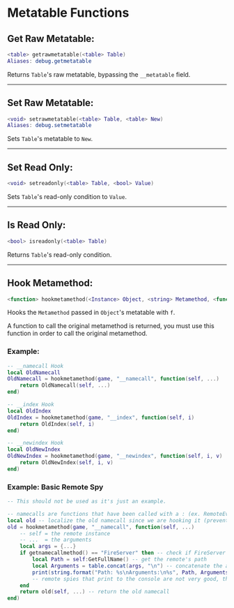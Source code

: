 # Metatable Functions

## Get Raw Metatable:
```lua
<table> getrawmetatable(<table> Table)
Aliases: debug.getmetatable
```
Returns `Table`'s raw metatable, bypassing the `__metatable` field.

---

## Set Raw Metatable:
```lua
<void> setrawmetatable(<table> Table, <table> New)
Aliases: debug.setmetatable
```
Sets `Table`'s metatable to `New`.

---

## Set Read Only:
```lua
<void> setreadonly(<table> Table, <bool> Value)
```
Sets `Table`'s read-only condition to `Value`.

---

## Is Read Only:
```lua
<bool> isreadonly(<table> Table)
```
Returns `Table`'s read-only condition.

---

## Hook Metamethod:
```lua
<function> hookmetamethod(<Instance> Object, <string> Metamethod, <function> f)
```
Hooks the `Metamethod` passed in `Object`'s metatable with `f`. 

A function to call the original metamethod is returned, you must use this function in order to call the original metamethod.

### Example:
```lua
-- __namecall Hook
local OldNamecall
OldNamecall = hookmetamethod(game, "__namecall", function(self, ...)
    return OldNamecall(self, ...)
end)

-- __index Hook
local OldIndex
OldIndex = hookmetamethod(game, "__index", function(self, i)
    return OldIndex(self, i)
end)

-- __newindex Hook
local OldNewIndex
OldNewIndex = hookmetamethod(game, "__newindex", function(self, i, v)
    return OldNewIndex(self, i, v)
end)
```

### Example: Basic Remote Spy
```lua
-- This should not be used as it's just an example.

-- namecalls are functions that have been called with a : (ex. RemoteEvent:FireServer())
local old -- localize the old namecall since we are hooking it (prevent errors on legitimate calls)
old = hookmetamethod(game, "__namecall", function(self, ...)
	-- self = the remote instance
	-- ...  = the arguments
	local args = {...}
	if getnamecallmethod() == "FireServer" then -- check if FireServer is the namecall method
        local Path = self:GetFullName() -- get the remote's path
        local Arguments = table.concat(args, "\n") -- concatenate the arguments into a string
		print(string.format("Path: %s\nArguments:\n%s", Path, Arguments)) -- format and print the data
		-- remote spies that print to the console are not very good, this is just an example
	end
	return old(self, ...) -- return the old namecall
end)
```